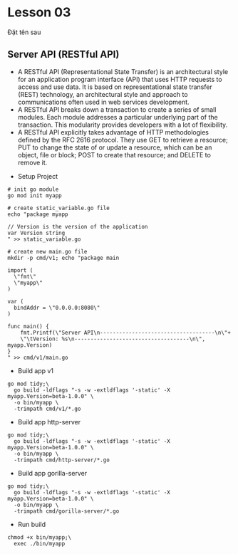 # Lesson 03

Đặt tên sau

## Server API (RESTful API)

- A RESTful API (Representational State Transfer) is an architectural style for an application program interface (API) that uses HTTP requests to access and use data.
It is based on representational state transfer (REST) technology, an architectural style and approach to communications often used in web services development.
- A RESTful API breaks down a transaction to create a series of small modules. Each module addresses a particular underlying part of the transaction.
This modularity provides developers with a lot of flexibility.
- A RESTful API explicitly takes advantage of HTTP methodologies defined by the RFC 2616 protocol. 
They use GET to retrieve a resource; PUT to change the state of or update a resource, which can be an object, file or block; POST to create that resource; and DELETE to remove it.

* Setup Project
```shell
# init go module
go mod init myapp

# create static_variable.go file
echo "package myapp

// Version is the version of the application
var Version string
" >> static_variable.go

# create new main.go file
mkdir -p cmd/v1; echo "package main
  
import (
  \"fmt\"
  \"myapp\"
)

var (
  bindAddr = \"0.0.0.0:8080\"
)

func main() {
    fmt.Printf(\"Server API\n------------------------------------\n\"+
    \"\tVersion: %s\n------------------------------------\n\", myapp.Version)
}
" >> cmd/v1/main.go
```
  
* Build app v1
```shell
go mod tidy;\
  go build -ldflags "-s -w -extldflags '-static' -X myapp.Version=beta-1.0.0" \
  -o bin/myapp \
  -trimpath cmd/v1/*.go
```

* Build app http-server
```shell
go mod tidy;\
  go build -ldflags "-s -w -extldflags '-static' -X myapp.Version=beta-1.0.0" \
  -o bin/myapp \
  -trimpath cmd/http-server/*.go
```

* Build app gorilla-server
```shell
go mod tidy;\
  go build -ldflags "-s -w -extldflags '-static' -X myapp.Version=beta-1.0.0" \
  -o bin/myapp \
  -trimpath cmd/gorilla-server/*.go
```

* Run build
```shell
chmod +x bin/myapp;\
  exec ./bin/myapp
```
